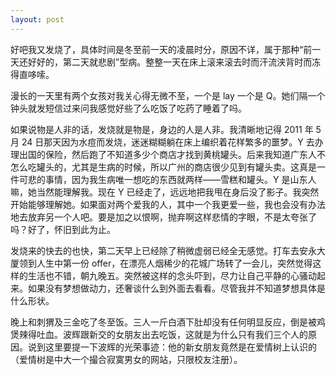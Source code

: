 ```yaml
---
layout: post
---
```


好吧我又发烧了，具体时间是冬至前一天的凌晨时分，原因不详，属于那种“前一天还好好的，第二天就悲剧”型病。整整一天在床上滚来滚去时而汗流浃背时而冻得直哆嗦。

漫长的一天里有两个女孩对我关心得无微不至，一个是 lay 一个是 Q。她们隔一个钟头就发短信过来问我感觉好些了么吃饭了吃药了睡着了吗。

如果说物是人非的话，发烧就是物是，身边的人是人非。我清晰地记得 2011 年 5 月 24 日那天因为水痘而发烧，迷迷糊糊躺在床上编织着花样繁多的噩梦。Y 去办理出国的保险，然后跑了不知道多少个商店才找到黄桃罐头。后来我知道广东人不怎么吃罐头的，尤其是生病的时候，所以广州的商店很少见到有罐头卖。这真是一件可悲的事情，因为我生病唯一想吃的东西就两样——雪糕和罐头。Y 是山东人嘛，她当然能理解我。现在 Y 已经走了，远远地把我甩在身后没了影子。我突然开始能够理解她。如果面对两个爱我的人，其中一个我更爱一些，我也会没有办法地去放弃另一个人吧。要是加之以恨啊，抛弃啊这样悲情的字眼，不是太夸张了吗？好了，怀旧到此为止。

发烧来的快去的也快，第二天早上已经除了稍微虚弱已经全无感觉。打车去安永大厦领到人生中第一份 offer，在漂亮人烟稀少的花城广场转了一会儿，突然觉得这样的生活也不错，朝九晚五。突然被这样的念头吓到，尽力让自己平静的心骚动起来。如果没有梦想做动力，还奢谈什么到外面去看看。尽管我并不知道梦想具体是什么形状。

晚上和刺猬及三金吃了冬至饭。三人一斤白酒下肚却没有任何明显反应，倒是被鸡煲辣得吐血。波辉跟新交的女朋友出去吃饭，这就是为什么只有我们三个人的原因。说到这里要提一下波辉的光荣事迹：他的新女朋友竟然是在爱情树上认识的（爱情树是中大一个撮合寂寞男女的网站，只限校友注册）。
